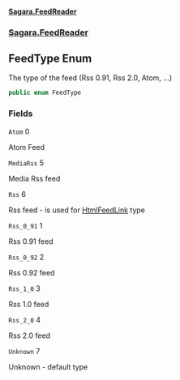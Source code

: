 #### [Sagara.FeedReader](index.md 'index')
### [Sagara.FeedReader](index.md#Sagara.FeedReader 'Sagara.FeedReader')

## FeedType Enum

The type of the feed (Rss 0.91, Rss 2.0, Atom, ...)

```csharp
public enum FeedType
```
### Fields

<a name='Sagara.FeedReader.FeedType.Atom'></a>

`Atom` 0

Atom Feed

<a name='Sagara.FeedReader.FeedType.MediaRss'></a>

`MediaRss` 5

Media Rss feed

<a name='Sagara.FeedReader.FeedType.Rss'></a>

`Rss` 6

Rss feed - is used for [HtmlFeedLink](Sagara.FeedReader.HtmlFeedLink.md 'Sagara.FeedReader.HtmlFeedLink') type

<a name='Sagara.FeedReader.FeedType.Rss_0_91'></a>

`Rss_0_91` 1

Rss 0.91 feed

<a name='Sagara.FeedReader.FeedType.Rss_0_92'></a>

`Rss_0_92` 2

Rss 0.92 feed

<a name='Sagara.FeedReader.FeedType.Rss_1_0'></a>

`Rss_1_0` 3

Rss 1.0 feed

<a name='Sagara.FeedReader.FeedType.Rss_2_0'></a>

`Rss_2_0` 4

Rss 2.0 feed

<a name='Sagara.FeedReader.FeedType.Unknown'></a>

`Unknown` 7

Unknown - default type